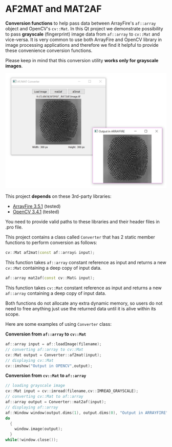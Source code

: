 # AF2MAT and MAT2AF
**Conversion functions** to help pass data between ArrayFire's `af::array` object and OpenCV's `cv::Mat`. In this Qt project we demonstrate possibility to pass **grayscale** (fingerprint) image data from `af::array` to `cv::Mat` and vice-versa. It is very common to use both ArrayFire and OpenCV library in image processing applications and therefore we find it helpful to provide these convenience conversion functions.

Please keep in mind that this conversion utility **works only for grayscale images**.

![alt text](img/app_1_0_0.png "Application's user interface")

This project **depends** on these 3rd-party libraries:
* [ArrayFire 3.5.1](https://github.com/arrayfire/arrayfire) (tested)
* [OpenCV 3.4.1](https://opencv.org/releases.html) (tested)

You need to provide valid paths to these libraries and their header files in .pro file.

This project contains a class called `Converter` that has 2 static member functions to perform conversion as follows:


```cpp
cv::Mat af2mat(const af::array& input);
```
This function takes `af::array` constant reference as input and returns a new `cv::Mat` containing a deep copy of input data. 


```cpp
af::array mat2af(const cv::Mat& input);
```
This function takes `cv::Mat` constant reference as input and returns a new `af::array` containing a deep copy of input data. 


Both functions do not allocate any extra dynamic memory, so users do not need to free anything just use the returned data until it is alive within its scope. 

Here are some examples of using `Converter` class:

**Conversion from `af::array` to `cv::Mat`** 

```cpp
af::array input = af::loadImage(filename);
// converting af::array to cv::Mat
cv::Mat output = Converter::af2mat(input);
// displaying cv::Mat
cv::imshow("Output in OPENCV",output);
```

**Conversion from `cv::Mat` to `af::array`** 

```cpp
// loading grayscale image
cv::Mat input = cv::imread(filename,cv::IMREAD_GRAYSCALE);
// converting cv::Mat to af::array
af::array output = Converter::mat2af(input);
// displaying af::array
af::Window window(output.dims(1), output.dims(0), "Output in ARRAYFIRE");
do
  {
    window.image(output);
  } 
while(!window.close());
```

